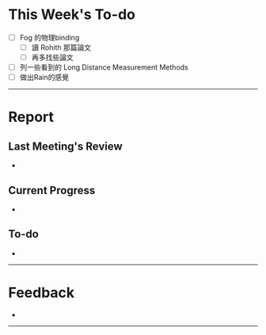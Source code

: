 # This Week's To-do
- [ ] Fog 的物理binding
	- [ ] 讀 Rohith 那篇論文
	- [ ] 再多找些論文
- [ ] 列一些看到的 Long Distance Measurement Methods
- [ ] 做出Rain的感覺
---
# Report
## Last Meeting's Review
- 
## Current Progress
- 
## To-do
- 
---
# Feedback
- 
---
